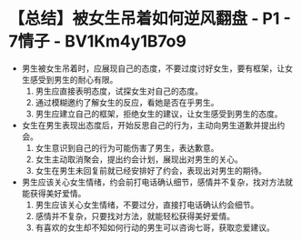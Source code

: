 # 【总结】被女生吊着如何逆风翻盘 - P1 - 7情子 - BV1Km4y1B7o9

-   男生被女生吊着时，应展现自己的态度，不要过度讨好女生，要有框架，让女生感受到男生的耐心有限。
    1.  男生应直接表明态度，试探女生对自己的态度。
    2.  通过模糊邀约了解女生的反应，看她是否在乎男生。
    3.  男生应建立自己的框架，拒绝女生的建议，让女生感受到男生的态度。
-   女生在男生表现出态度后，开始反思自己的行为，主动向男生道歉并提出约会。
    1.  女生意识到自己的行为可能伤害了男生，表达歉意。
    2.  女生主动取消聚会，提出约会计划，展现出对男生的关心。
    3.  女生在男生未回复前就已经安排好了约会，表现出对男生的期待。
-   男生应该关心女生情绪，约会前打电话确认细节，感情并不复杂，找对方法就能获得美好爱情。
    1.  男生应该关心女生情绪，不要过分，直接打电话确认约会细节。
    2.  感情并不复杂，只要找对方法，就能轻松获得美好爱情。
    3.  有喜欢的女生却不知如何行动的男生可以咨询七哥，获取恋爱建议。